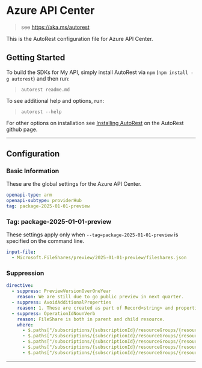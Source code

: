 # Azure API Center

> see https://aka.ms/autorest

This is the AutoRest configuration file for Azure API Center.

## Getting Started

To build the SDKs for My API, simply install AutoRest via `npm` (`npm install -g autorest`) and then run:

> `autorest readme.md`

To see additional help and options, run:

> `autorest --help`

For other options on installation see [Installing AutoRest](https://aka.ms/autorest/install) on the AutoRest github page.

---

## Configuration

### Basic Information

These are the global settings for the Azure API Center.

``` yaml
openapi-type: arm
openapi-subtype: providerHub
tag: package-2025-01-01-preview
```

### Tag: package-2025-01-01-preview

These settings apply only when `--tag=package-2025-01-01-preview` is specified on the command line.

```yaml $(tag) == 'package-2025-01-01-preview'
input-file:
  - Microsoft.FileShares/preview/2025-01-01-preview/fileshares.json
```

### Suppression

``` yaml
directive:
  - suppress: PreviewVersionOverOneYear
    reason: We are still due to go public preview in next quarter.
  - suppress: AvoidAdditionalProperties
    reason: 1. These are created as part of Record<string> and properties constructs.
  - suppress: OperationIdNounVerb
    reason: FileShare is both in parent and child resource.
    where:
      - $.paths["/subscriptions/{subscriptionId}/resourceGroups/{resourceGroupName}/providers/Microsoft.FileShares/fileShares/{resourceName}/fileShareSnapshots"].get.operationId
      - $.paths["/subscriptions/{subscriptionId}/resourceGroups/{resourceGroupName}/providers/Microsoft.FileShares/fileShares/{resourceName}/fileShareSnapshots/{name}"].put.operationId
      - $.paths["/subscriptions/{subscriptionId}/resourceGroups/{resourceGroupName}/providers/Microsoft.FileShares/fileShares/{resourceName}/fileShareSnapshots/{name}"].get.operationId
      - $.paths["/subscriptions/{subscriptionId}/resourceGroups/{resourceGroupName}/providers/Microsoft.FileShares/fileShares/{resourceName}/fileShareSnapshots/{name}"].delete.operationId
      - $.paths["/subscriptions/{subscriptionId}/resourceGroups/{resourceGroupName}/providers/Microsoft.FileShares/fileShares/{resourceName}/fileShareSnapshots/{name}"].patch.operationId
```

---
